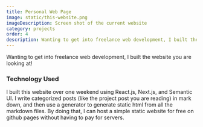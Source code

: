 ```yaml
---
title: Personal Web Page
image: static/this-website.png
imageDescription: Screen shot of the current website
category: projects
order: 4
description: Wanting to get into freelance web development, I built the website you are looking at to show some of the work I've done.
---
```


Wanting to get into freelance web development, I built the website you are looking at!

### Technology Used

I built this website over one weekend using React.js, Next.js, and Semantic UI.  I write categorized posts (like the project post you are reading) in mark down, and then use a generator to generate static html from all the markdown files.  By doing that, I can host a simple static website for free on github pages without having to pay for servers.